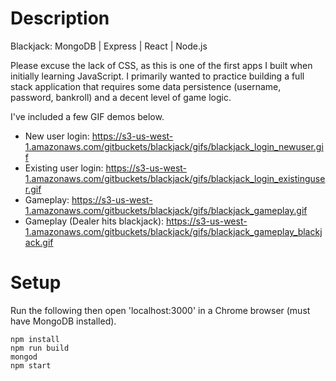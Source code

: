 # Description
Blackjack: MongoDB | Express | React | Node.js

Please excuse the lack of CSS, as this is one of the first apps I built when initially learning JavaScript. I primarily wanted to practice building a full stack application that requires some data persistence (username, password, bankroll) and a decent level of game logic.

I've included a few GIF demos below.
- New user login: https://s3-us-west-1.amazonaws.com/gitbuckets/blackjack/gifs/blackjack_login_newuser.gif
- Existing user login: https://s3-us-west-1.amazonaws.com/gitbuckets/blackjack/gifs/blackjack_login_existinguser.gif
- Gameplay: https://s3-us-west-1.amazonaws.com/gitbuckets/blackjack/gifs/blackjack_gameplay.gif
- Gameplay (Dealer hits blackjack): https://s3-us-west-1.amazonaws.com/gitbuckets/blackjack/gifs/blackjack_gameplay_blackjack.gif

# Setup
Run the following then open 'localhost:3000' in a Chrome browser (must have MongoDB installed).
```
npm install
npm run build
mongod
npm start
```
